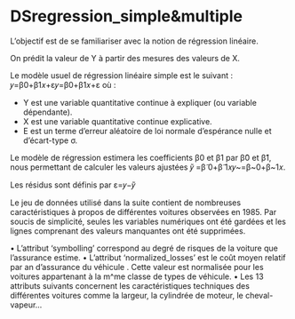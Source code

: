 # DSregression_simple&multiple

L’objectif est de se familiariser avec la notion de régression linéaire. 

On prédit la valeur de Y à partir des mesures des valeurs de X. 

Le modèle usuel de régression linéaire simple est le suivant :  𝑦=β0+β1𝑥+ε𝑦=β0+β1𝑥+ε
où :
-	Y est une variable quantitative continue à expliquer (ou variable dépendante). 
-	X est une variable quantitative continue explicative. 
-	Ε est un terme d’erreur aléatoire de loi normale d’espérance nulle et d’écart-type σ.


Le modèle de régression estimera les coefficients β0 et β1 par β̃0 et β̃1, nous permettant de calculer les valeurs ajustées 𝑦̃ =β̃ 0+β̃ 1𝑥𝑦~=β~0+β~1𝑥.


Les résidus sont définis par ε=𝑦−𝑦̃ 



Le jeu de données utilisé dans la suite contient de nombreuses caractéristiques à propos de différentes voitures observées en 1985. 
Par soucis de simplicité, seules les variables numériques ont été gardées et les lignes comprenant des valeurs manquantes ont été supprimées. 


•	L’attribut ‘symbolling’ correspond au degré de risques de la voiture que l’assurance estime. 
•	L’attribut ‘normalized_losses’ est le coût moyen relatif par an d’assurance du véhicule . Cette valeur est normalisée pour les voitures appartenant à la m^me classe de types de véhicule.
•	Les 13 attributs suivants concernent les caractéristiques techniques des différentes voitures comme la largeur, la cylindrée de moteur, le cheval-vapeur…

